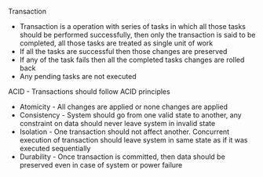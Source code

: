 Transaction
* Transaction is a operation with series of tasks in which all those tasks should be performed successfully, then only the transaction is said to be completed, all those tasks are treated as single unit of work
* If all the tasks are successful then those changes are preserved
* If any of the task fails then all the completed tasks changes are rolled back
* Any pending tasks are not executed

ACID - Transactions should follow ACID principles
* Atomicity - All changes are applied or none changes are applied
* Consistency - System should go from one valid state to another, any constraint on data should never leave system in invalid state
* Isolation - One transaction should not affect another. Concurrent execution of transaction should leave system in same state as if it was executed sequentially
* Durability - Once transaction is committed, then data should be preserved even in case of system or power failure
